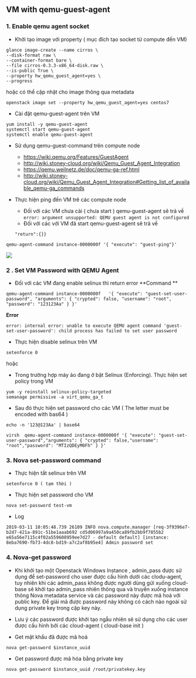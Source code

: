 
## VM with qemu-guest-agent


### 1. Enable qemu agent socket

- Khởi tạo image với property ( mục đích tạo socket từ compute đến VM)

```
glance image-create --name cirros \
--disk-format raw \
--container-format bare \
--file cirros-0.3.3-x86_64-disk.raw \
--is-public True \
--property hw_qemu_guest_agent=yes \
--progress
```


hoặc có thể cập nhật cho image thông qua metadata

```
openstack image set --property hw_qemu_guest_agent=yes centos7
```


- Cài đặt qemu-guest-agent trên VM

```
yum install -y qemu-guest-agent
systemctl start qemu-guest-agent
systemctl enable qemu-guest-agent
```

  
 
- Sử dụng qemu-guest-command trên compute node
	- https://wiki.qemu.org/Features/GuestAgent
	- http://wiki.stoney-cloud.org/wiki/Qemu_Guest_Agent_Integration
	- https://qemu.weilnetz.de/doc/qemu-ga-ref.html
	- http://wiki.stoney-cloud.org/wiki/Qemu_Guest_Agent_Integration#Getting_list_of_available_qemu-ga_commands
  


- Thực hiện ping đến VM trê các compute node
	-	Đối với các VM  chưa cài ( chưa start ) qemu-guest-agent sẽ trả về
	`error: argument unsupported: QEMU guest agent is not configured`
	 -  Đối với các với VM đã start qemu-guest-agent sẽ trả về
	```
	"return":{}}
	```
```
qemu-agent-command instance-0000000f '{ "execute": "guest-ping"}'
```
![](https://i.imgur.com/xZNaCZW.png)


### 2  . Set VM Password with QEMU Agent

- Đối với các VM đang enable selinux thì return error
**Command ** 
```
qemu-agent-command instance-0000000f   '{ "execute": "guest-set-user-password", "arguments": { "crypted": false, "username": "root", "password": "123123Aa" } }'
```

**Error**
```
error: internal error: unable to execute QEMU agent command 'guest-set-user-password': child process has failed to set user password
```

- Thực hiện disable selinux trên VM
```
setenforce 0
```

hoặc 

- Trong trường hợp máy ảo đang ở bật Selinux (Enforcing). Thực hiện set policy trong VM
```
yum -y reinstall selinux-policy-targeted
semanage permissive -a virt_qemu_ga_t
```


- Sau đó thực hiện  set password cho các VM ( The letter must be encoded with bas64 ) 
```
echo -n '123@123Aa' | base64

virsh  qemu-agent-command instance-0000000f '{ "execute": "guest-set-user-password","arguments": { "crypted": false,"username": "root","password": "MTIzQDEyM0Fh" } }'

```



### 3. Nova set-password command


- Thực hiện tắt selinux trên VM
```
setenforce 0 ( tạm thời ) 
```

- Thực hiện set password cho VM
```
nova set-password test-vm
```

- Log
```
2019-03-11 10:05:48.739 26109 INFO nova.compute.manager [req-3f9396e7-b2d7-421a-891c-51be1aaab692 cd5d06997a9a450ca89fb2bb9f7855b2 e65a56e7115c4f02a559608959ee7d27 - default default] [instance: 8eba7690-fb73-4dc8-bd19-a7c2af8b95e4] Admin password set

```


### 4. Nova-get password

- Khi khởi tạo một Openstack Windows Instance , admin_pass được sử dụng để set-password cho user được cấu hình dưới các clodu-agent, tuy nhiên khi các admin_pass không  được người dùng gửi xuống cloud-base sẽ khởi tạo admin_pass nhiên thông qua và truyền xuống instance thông  Nova metadata service và các password này được mã hoá với public key. Để giải mã được password này không có cách nào ngoài sử dụng private key trong cặp key này. 

- Lưu ý các password được khởi tạo ngẫu nhiên sẽ sử dụng cho các user được cấu hình bởi các cloud-agent ( cloud-base init )


- Get mật khẩu đã được mã hoá
```
nova get-password $instance_uuid
```


- Get password được mã hóa bằng private key
```
nova get-password $instance_uuid /root/privatekey.key
```